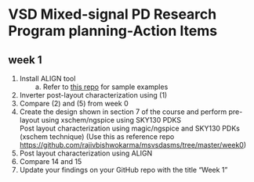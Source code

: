 # VSD Mixed-signal PD Research Program planning-Action Items
## week 1
1. Install ALIGN tool  <br>
&nbsp; &nbsp; &nbsp; &nbsp; a. Refer to [this repo](https://github.com/sanampudig/OpenFASoC/tree/main/AUXCELL) for sample examples <br>
2. Inverter post-layout characterization using (1) <br>
3. Compare (2) and (5) from week 0 <br>
4. Create the design shown in section 7 of the course and perform pre-layout using xschem/ngspice using SKY130 PDKS <br>
Post layout characterization using magic/ngspice and SKY130 PDKs (xschem technique) (Use this as reference repo https://github.com/rajivbishwokarma/msvsdasms/tree/master/week0) <br>
5. Post layout characterization using ALIGN <br>
6. Compare 14 and 15 <br>
7. Update your findings on your GitHub repo with the title “Week 1”

